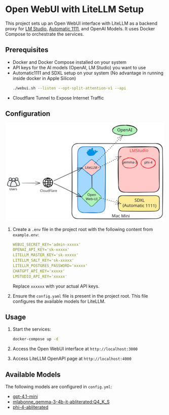 # Open WebUI with LiteLLM Setup

This project sets up an Open WebUI interface with LiteLLM as a backend proxy for [LM Studio](https://lmstudio.ai/), [Automatic 1111](https://github.com/AUTOMATIC1111/stable-diffusion-webui), and OpenAI Models. It uses Docker Compose to orchestrate the services.

## Prerequisites

- Docker and Docker Compose installed on your system
- API keys for the AI models (OpenAI, LM Studio) you want to use
- Automatic1111 and SDXL setup on your system (No advantage in running inside docker in Apple Silicon)
    ```bash
    ./webui.sh --listen --opt-split-attention-v1 --api
    ```
- Cloudflare Tunnel to Expose Internet Traffic

## Configuration

![](./setup-excali.svg)

1. Create a `.env` file in the project root with the following content from `example.env`:

    ```yaml
    WEBUI_SECRET_KEY='admin-xxxxx'
    OPENAI_API_KEY='sk-xxxxx'
    LITELLM_MASTER_KEY='sk-xxxxx'
    LITELLM_SALT_KEY='sk-xxxxx'
    LITELLM_POSTGRES_PASSWORD='xxxxx'
    CHATGPT_API_KEY='xxxxx'
    LMSTUDIO_API_KEY='xxxxx'
    ```

    Replace `xxxxxx` with your actual API keys.

2. Ensure the `config.yaml` file is present in the project root. This file configures the available models for LiteLLM.

## Usage

1. Start the services:

    ```bash
    docker-compose up -d
    ```

2. Access the Open WebUI interface at `http://localhost:3000`
3. Access LiteLLM OpenAPI page at `http://localhost:4000`

## Available Models

The following models are configured in `config.yml`:

-   [gpt-4.1-mini](https://platform.openai.com/docs/models/gpt-4.1-mini)
-   [mlabonne_gemma-3-4b-it-abliterated:Q4_K_S](https://huggingface.co/bartowski/mlabonne_gemma-3-4b-it-abliterated-GGUF)
-   [phi-4-abliterated](https://huggingface.co/mlx-community/phi-4-3bit)
